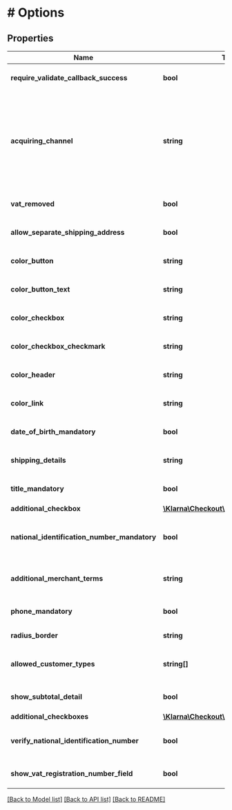 # # Options

## Properties

Name | Type | Description | Notes
------------ | ------------- | ------------- | -------------
**require_validate_callback_success** | **bool** | If true, validate callback must get a positive response to not stop purchase. Default: false. | [optional] [default to false]
**acquiring_channel** | **string** | Acquiring channel for the order. The possible values are: &lt;ul&gt;&lt;li&gt;&lt;em&gt;MOTO for \&quot;Mail Order Telephone Order\&quot;&lt;/em&gt;&lt;/li&gt;&lt;li&gt;&lt;em&gt;ECOMMERCE for \&quot;E-commerce\&quot;&lt;/em&gt;&lt;/li&gt;&lt;li&gt;&lt;em&gt;IN_STORE for \&quot;Purchase in boutique\&quot;&lt;/em&gt;&lt;/li&gt;&lt;li&gt;&lt;em&gt;TELESALES for \&quot;Telesales/telemarketing\&quot;&lt;/em&gt;&lt;/li&gt;&lt;li&gt;&lt;em&gt;Default : ECOMMERCE&lt;/em&gt;&lt;/li&gt;&lt;/ul&gt; | [optional] 
**vat_removed** | **bool** | If true, VAT is not displayed in Checkout&#39;s Order Summary page. | [optional] [default to false]
**allow_separate_shipping_address** | **bool** | If true, the consumer can enter different billing and shipping addresses. Default: false | [optional] [default to false]
**color_button** | **string** | Color for the buttons within the iFrame. Value should be a CSS hex color, e.g. \&quot;#FF9900\&quot; | [optional] 
**color_button_text** | **string** | Color for the text inside the buttons within the iFrame. Value should be a CSS hex color, e.g. \&quot;#FF9900\&quot; | [optional] 
**color_checkbox** | **string** | Color for the checkboxes within the iFrame. Value should be a CSS hex color, e.g. \&quot;#FF9900\&quot; | [optional] 
**color_checkbox_checkmark** | **string** | Color for the checkboxes checkmark within the iFrame. Value should be a CSS hex color, e.g. \&quot;#FF9900\&quot; | [optional] 
**color_header** | **string** | Color for the headers within the iFrame. Value should be a CSS hex color, e.g. \&quot;#FF9900\&quot; | [optional] 
**color_link** | **string** | Color for the hyperlinks within the iFrame. Value should be a CSS hex color, e.g. \&quot;#FF9900\&quot; | [optional] 
**date_of_birth_mandatory** | **bool** | If true, the consumer cannot skip date of birth. Default: false | [optional] [default to false]
**shipping_details** | **string** | A message that will be presented on the confirmation page under the headline \&quot;Delivery\&quot; (max 255 characters). | [optional] 
**title_mandatory** | **bool** | If specified to false, title becomes optional. Only available for orders for country GB. | [optional] [default to false]
**additional_checkbox** | [**\Klarna\Checkout\Model\Checkbox**](Checkbox.md) |  | [optional] 
**national_identification_number_mandatory** | **bool** | If true, the user cannot skip national identification number in SE, NO, FI and DK. Default: false. In order to read the national identification number in the validation callback, please contact Klarna’s merchant support. | [optional] [default to false]
**additional_merchant_terms** | **string** | Additional merchant defined field. e.g. Extra terms and conditions to show.  Example: \&quot;ADDITIONAL MERCHANT TERMS! \\[terms link\\](https://merchant.com/extra_terms)\&quot; | [optional] 
**phone_mandatory** | **bool** | If false, the consumer can skip the phone. Only available for orders in DACH countries. | [optional] [default to false]
**radius_border** | **string** | Radius for the border of elements within the iFrame. | [optional] 
**allowed_customer_types** | **string[]** | A list of allowed customer types. Supported types: &lt;b&gt;person&lt;/b&gt; &amp; &lt;b&gt;organization&lt;/b&gt;. Example: [\&quot;person\&quot;,\&quot;organization\&quot;] | [optional] 
**show_subtotal_detail** | **bool** | If true, the Order Detail subtotals view is expanded when the Klarna Checkout iFrame is loaded. Default: false | [optional] [default to false]
**additional_checkboxes** | [**\Klarna\Checkout\Model\CheckboxV2[]**](CheckboxV2.md) |  | [optional] 
**verify_national_identification_number** | **bool** | Enable verification of National Identification Numbers in Sweden, Finland and Norway.This option also make the national identification number mandatory | [optional] [default to false]
**show_vat_registration_number_field** | **bool** | If true, a optional VAT registration number field will be shown in the address form. Only applies for b2b orders. | [optional] [default to false]

[[Back to Model list]](../../README.md#documentation-for-models) [[Back to API list]](../../README.md#documentation-for-api-endpoints) [[Back to README]](../../README.md)


